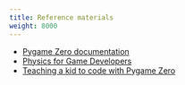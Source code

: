 ```yaml
---
title: Reference materials
weight: 8000
---
```


- [Pygame Zero documentation](https://pygame-zero.readthedocs.io/en/latest/introduction.html)
- [Physics for Game Developers](https://archive.org/details/physics-for-game-developers-2e/page/xii/mode/2up)
- [Teaching a kid to code with Pygame Zero](https://www.mattlayman.com/blog/2019/teach-kid-code-pygame-zero/)
